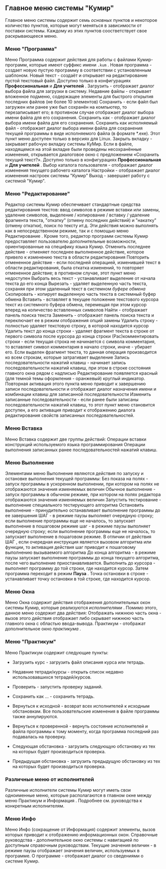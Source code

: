 ## Главное меню системы "Кумир"

Главное меню системы содержит семь *основных* пунктов и некоторое количество
        пунктов, которые могут меняться в зависимости от поставки системы. Каждому из этих пунктов соостветствует
        свое раскрывающееся меню.

### Меню "Программа"

Меню Программа содержит действия для работы с файлами Кумир-программ, которые имеют
            суффикс имени `.kum` . Новая программа - создает новую пустую программу в соответствии
                        с установленным шаблоном. Новый текст - создаёт и открывает на редактирование пустой текстовый файл.
						Доступно только в конфигурациях **Профессиональная** и **Для учителей** . Загрузить - отображает диалог выбора файла для
                        загрузки в систему. Недавние файлы - открывает вложенное подменю, содержащее элементы
                        для быстрого открытия последних файлов (не более 10 элементов) Сохранить - если файл был загружен или
						ранее уже был сохранён на компьютер, то перезаписывает его;
						в противном случае отображает диалог выбора имени файла для его сохранения. Сохранить как - отображает диалог выбора имени
					файла для его сохранения. Сохранить как исполняемый файл - отображает диалог выбора имени файла 
						для сохранения текущей программы в виде исполняемого файла (в формате *.exe).
						Этот пункт меню доступен только в версиях для Linux. Закрыть вкладку - закрывает рабочую вкладку системы КуМир. Если в файле, 
						находящемся на этой вкладке были проведены несохранённые изменения, открывается диалоговое окно с предложением 
						«Сохранить текущий текст?».
						Доступно только в конфигурациях **Профессиональная** и **Для учителей** . Выбор каталога пользователя - отображает диалог изменения
                    текущего рабочего каталога Настройки - отображает диалог изменения настроек системы
                    "Кумир" Выход - завершает работу с системой "Кумир".

### Меню "Редактирование"

Редактор системы Кумир обеспечивает стандартные средства редактирования текстов:
            ввод символов в режиме вставки или замены, удаление символов, выделение / копирование /
            вставку / удаление фрагмента текста, "откатку" (отмену последних действий) и
            "накатку" (отмену откатки), поиск по тексту ит.д. Эти действия можно выполнять как в
            непосредственном режиме, так и с помощью меню Редактирование . Кроме того, редактор
            программ системы Кумир предоставляет пользователю дополнительные возможности,
            ориентированные на специфику языка Кумир. Отменить последнее действие - отменяет последнее выполненное действие,
                    которое привело к изменению текста в области редактирования Повторить отмененное действие - если последней операцией,
                    изменившей текст в области редактирования, была откатка изменений, то
                    повторяет отмененное действие; в противном случае, этот пункт меню недоступен Выбрать весь текст - устанавливает выделение от начала текста
                    до его конца Вырезать - удаляет выделенную часть текста, сохраняя при этом
                    удаленный текст в системном *буфере обмена* Скопировать - копирует выделенную часть текста в
                    системный буфер обмена Вставить - вставляет в текущее положение текстового курсора
                    текст из системного буфера обмена, перемещая при этом курсор вперед на количество вставленных
                    символов Найти - отображает панель поиска текста Заменить - отображает панель поиска текста и переключает ее в режим
                    отображения опций замены Удалить строку - полностью удаляет текстовую строку, в которой
                    находится курсор Удалить текст до конца строки - удаляет фрагмент текста в строке от первого
                    символа после курсора до конца строки (Рас)комментировать строки - если текущая строка не начинается с
                    символа комментария, то вставляет символ комментария в начало строки, иначе - убирает его.
                    Если выделен фрагмент текста, то данная операция производится ко всем строкам, которые затрагивает
                    выделение Запись последовательности нажатий клавиш - начинает запись
                    последовательности нажатий клавиш, при этом в строке состояния главного окна рядом с надписью
                    Редактирование появляется красный (для темной темы оформления - оранжевый) круглый
                    индикатор. Повторная активация этого пункта меню приводит к завершению записи последовательности
                    и отображает диалог назначения имени и комбинации клавиш для записанной последовательности Изменить записанные последовательности - если ранее были записаны
                    последовательности нажатий клавиш, то этот пункт меню становится доступен, а его активация
                    приводит к отображению диалога редактирования свойств записанных последовательностей.

### Меню Вставка

Меню Вставка содержит две группы действий: Операции вставки конструкций используемого языка программирования Операции выполнения записанных ранее последовательностей нажатий клавиш.

### Меню Выполнение

Элементами меню Выполнение являются действия по запуску и остановке
            выполнения текущей программы: Без показа на полях - запуск программы в ускоренном выполнении, при котором на полях не отображаются
                    значения изменяемых величин Обычное выполнение - запуск программы в обычном режиме, при котором на полях редактора отображаются
                    значения изменяемых величин Запустить тестирование - выполнение специального тестирующего алгоритма Остановить выполнение - принудительно останавливает выполнение программы до ее завершения ШАГ - в режиме паузы выполняет очередную строку; если выполнение
                    программы еще не началось, то запускает выполнение в пошаговом режиме шаг - в режиме паузы выполняет очередную строку; если выполнение
                    программы еще не началось, то запускает выполнение в пошаговом режиме.
                    В отличии от действия ШАГ , если очередная инструкция является
                    вызовом алгоритма или функции, то активация действия шаг приводит к пошаговому выполнению вызываемого алгоритма До конца алгоритма - в режиме паузы запускает выполнение программы до конца текущего алгоритма, после чего
                    выполнение приостанавливается. Выполнить до курсора - выполняет программу до той строки, 
					где находится курсор. Затем программа переходит в режим **Пауза** . Точка остановки в строке - устанавливает точку остановки в той строке, 
					где находится курсор.

### Меню Окна

Меню Окна содержит действия отображения дополнительных окон системы Кумир,
            которые реализуются *исполнителями* . Помимо этого, данное меню
            содержит два действия: Отображать нижнюю часть окна - вызов этого действия отображает либо скрывает нижнюю часть главного окна с областью
                    ввода-вывода. Практикум - отображат дополнительное окно *практикума* .

### Меню "Практикум"

Меню Практикум содержит следующие пункты:


* Загрузить курс - загрузить файл описания курса или тетрадь.

* Недавние тетради/курсы - открыть список недавно использовавшихся тетрадей/курсов.

* Проверить - запустить проверку заданий.

* Сохранить как … - сохранить тетрадь.

* Вернуться к исходной - возврат всех исполнителей к исходным обстановкам. 
					Все пользовательские изменения в файле программы также аннулируются.

* Вернуться к проверенной - вернуть состояние исполнителей и файла программы 
					к тому моменту, когда программа последний раз подавалась на проверку.

* Следующая обстановка - загрузить следующую обстановку из тех на которых будет 
					производиться проверка.

* Предыдущая обстановка - загрузить предыдущую обстановку из тех на которых будет 
					производиться проверка.

### Различные меню от исполнителей

Различные исполнители системы Кумир могут иметь свои одноименные меню, которые располагаются в главном окне
			между меню Практикум и Информация .
			Подробнее см. руководства к конкретным исполнителям.

### Меню Инфо

Меню Инфо (сокращение от Информация) содержит элементы, вызов которых
            приводит к отображению информационных окон. Справочные руководства - дополнительное окно системы с навигацией по доступным справочным руководствам. Текущие значения величин - в режиме паузы отображает значения величин, используемых в программе. О программе - отображает диалог со сведениями о системе Кумир.
